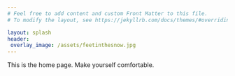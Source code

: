 ```yaml
---
# Feel free to add content and custom Front Matter to this file.
# To modify the layout, see https://jekyllrb.com/docs/themes/#overriding-theme-defaults

layout: splash
header:
 overlay_image: /assets/feetinthesnow.jpg
---
```



This is the home page. Make yourself comfortable.
